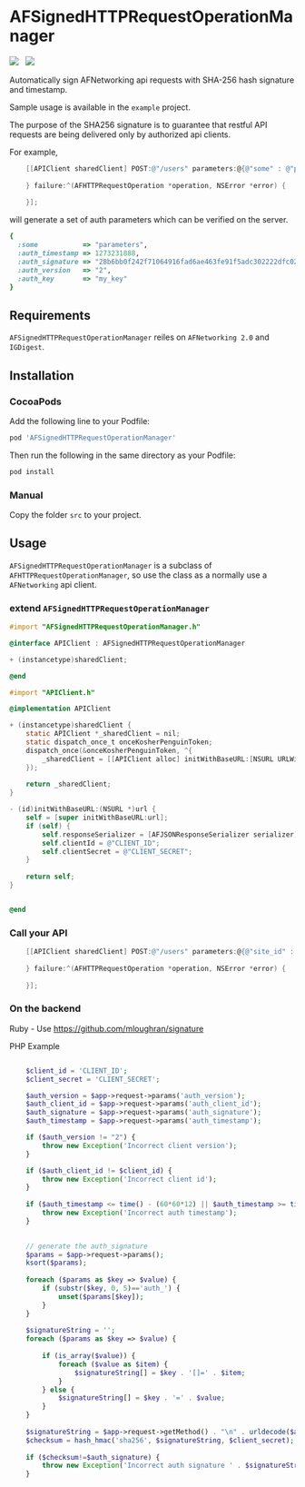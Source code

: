# AFSignedHTTPRequestOperationManager

![](http://cocoapod-badges.herokuapp.com/v/AFSignedHTTPRequestOperationManager/badge.png) &nbsp; ![](http://cocoapod-badges.herokuapp.com/p/AFSignedHTTPRequestOperationManager/badge.png)


Automatically sign AFNetworking api requests with SHA-256 hash signature and timestamp.

Sample usage is available in the `example` project.

The purpose of the SHA256 signature is to guarantee that restful API requests are being delivered only by authorized api clients.

For example, 


```objective-c
    [[APIClient sharedClient] POST:@"/users" parameters:@{@"some" : @"parameters"} success:^(AFHTTPRequestOperation *operation, id responseObject) {
        
    } failure:^(AFHTTPRequestOperation *operation, NSError *error) {
        
    }];
```
will generate a set of auth parameters which can be verified on the server.

```ruby
{
  :some           => "parameters",
  :auth_timestamp => 1273231888,
  :auth_signature => "28b6bb0f242f71064916fad6ae463fe91f5adc302222dfc02c348ae1941eaf80",
  :auth_version   => "2",
  :auth_key       => "my_key"
}

```



## Requirements

`AFSignedHTTPRequestOperationManager` reiles on `AFNetworking 2.0` and `IGDigest`.

## Installation

### CocoaPods

Add the following line to your Podfile:

```ruby
pod 'AFSignedHTTPRequestOperationManager'
```

Then run the following in the same directory as your Podfile:
```ruby
pod install
```

### Manual

Copy the folder `src` to your project.

## Usage

`AFSignedHTTPRequestOperationManager` is a subclass of `AFHTTPRequestOperationManager`, so use the class as a normally use a `AFNetworking` api client.


### extend `AFSignedHTTPRequestOperationManager`

```objective-c
#import "AFSignedHTTPRequestOperationManager.h"

@interface APIClient : AFSignedHTTPRequestOperationManager

+ (instancetype)sharedClient;

@end
```

```objective-c
#import "APIClient.h"

@implementation APIClient

+ (instancetype)sharedClient {
    static APIClient *_sharedClient = nil;
    static dispatch_once_t onceKosherPenguinToken;
    dispatch_once(&onceKosherPenguinToken, ^{
        _sharedClient = [[APIClient alloc] initWithBaseURL:[NSURL URLWithString:@"http://www.example.com"]];
    });
    
    return _sharedClient;
}

- (id)initWithBaseURL:(NSURL *)url {
    self = [super initWithBaseURL:url];
    if (self) {
        self.responseSerializer = [AFJSONResponseSerializer serializer];
        self.clientId = @"CLIENT_ID";
        self.clientSecret = @"CLIENT_SECRET";
    }
    
    return self;
}


@end
```

### Call your API

```objective-c
    [[APIClient sharedClient] POST:@"/users" parameters:@{@"site_id" : @10} success:^(AFHTTPRequestOperation *operation, id responseObject) {
        
    } failure:^(AFHTTPRequestOperation *operation, NSError *error) {
        
    }];
```

### On the backend

Ruby - Use https://github.com/mloughran/signature

PHP Example

```php

    $client_id = 'CLIENT_ID';
    $client_secret = 'CLIENT_SECRET';

    $auth_version = $app->request->params('auth_version');
    $auth_client_id = $app->request->params('auth_client_id');
    $auth_signature = $app->request->params('auth_signature');
    $auth_timestamp = $app->request->params('auth_timestamp');

    if ($auth_version != "2") {
        throw new Exception('Incorrect client version');
    }

    if ($auth_client_id != $client_id) {
        throw new Exception('Incorrect client id');
    }
  
    if ($auth_timestamp <= time() - (60*60*12) || $auth_timestamp >= time() + 60*60*12) {
        throw new Exception('Incorrect auth timestamp');
    }

    
    // generate the auth_signature
    $params = $app->request->params();
    ksort($params);
    
    foreach ($params as $key => $value) {
        if (substr($key, 0, 5)=='auth_') {
            unset($params[$key]);
        }
    }
    
    $signatureString = '';
    foreach ($params as $key => $value) {
        
        if (is_array($value)) {
            foreach ($value as $item) {
                $signatureString[] = $key . '[]=' . $item;
            }
        } else {
            $signatureString[] = $key . '=' . $value;
        }
    }
    
    $signatureString = $app->request->getMethod() . "\n" . urldecode($app->request->getPathInfo()) . "\n" . urldecode(implode('&', $signatureString));
    $checksum = hash_hmac('sha256', $signatureString, $client_secret);
    
    if ($checksum!=$auth_signature) {
        throw new Exception('Incorrect auth signature ' . $signatureString);
    }

```
